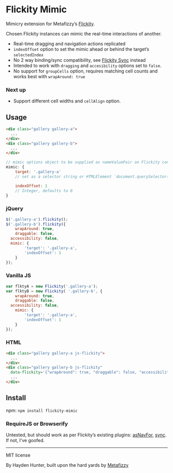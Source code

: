 # Flickity Mimic
Mimicry extension for Metafizzy’s [Flickity](http://flickity.metafizzy.co/).

Chosen Flickity instances can mimic the real-time interactions of another.

+ Real-time dragging and navigation actions replicated
+ `indexOffset` option to set the mimic ahead or behind the target’s `selectedIndex`
+ No 2 way binding/sync compatibility, see [Flickity Sync](https://github.com/metafizzy/flickity-sync) instead
+ Intended to work with `dragging` and `accesibility` options set to `false`.
+ No support for `groupCells` option, requires matching cell counts and works best with `wrapAround: true`

### Next up

+ Support different cell widths and `cellAlign` option.

## Usage

``` html
<div class="gallery gallery-a">
  ...
</div>
<div class="gallery gallery-b">
  ...
</div>
```

``` js
// mimic options object to be supplied as nameValuePair on Flickity config
mimic: {
	target: '.gallery-a'
	// set as a selector string or HTMLElement `document.querySelector('.gallery-a')`, `jQuery('.gallery-a')[0]`

	indexOffset: 1
	// Integer, defaults to 0
}
```


### jQuery

``` js
$('.gallery-a').flickity();
$('.gallery-b').flickity({
	wrapAround: true,
	draggable: false,
  accessibility: false,
  mimic: {
		'target': '.gallery-a',
		'indexOffset': 1
	}
});
```

### Vanilla JS

``` js
var flktyA = new Flickity('.gallery-a');
var flktyB = new Flickity( '.gallery-b', {
	wrapAround: true,
	draggable: false,
  accessibility: false,
	mimic: {
		'target': '.gallery-a',
		'indexOffset': 1
	}
});
```

### HTML

``` html
<div class="gallery gallery-a js-flickity">
  ...
</div>
<div class="gallery gallery-b js-flickity"
  data-flickity='{"wrapAround": true, "draggable": false, "accessibility": false, "mimic": {"target": "#carousel-a", "indexOffset": 1}}'>
  ...
</div>
```

## Install

npm: `npm install flickity-mimic`

### RequireJS or Browserify

Untested, but should work as per Flickity’s existing plugins: [asNavFor](https://github.com/metafizzy/flickity-as-nav-for), [sync](https://github.com/metafizzy/flickity-sync). If not, I’ve goofed.

---

MIT license

By Hayden Hunter, built upon the hard yards by [Metafizzy](http://metafizzy.co)
